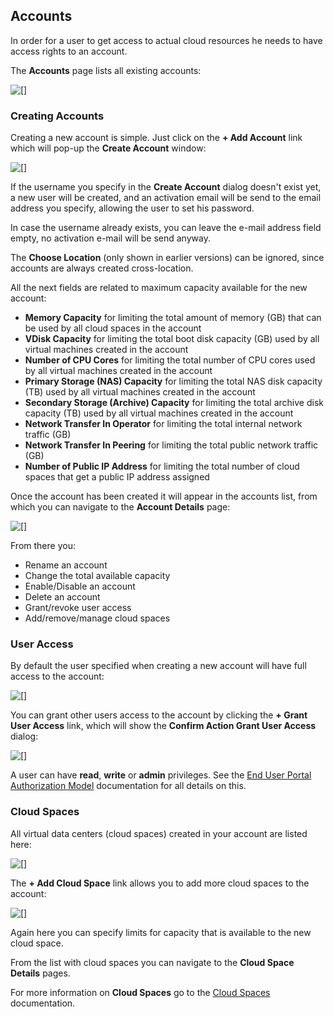 ## Accounts

In order for a user to get access to actual cloud resources he needs to have access rights to an account.

The **Accounts** page lists all existing accounts:

![[]](Accounts.png)


### Creating Accounts

Creating a new account is simple. Just click on the **+ Add Account** link which will pop-up the **Create Account** window:

![[]](CreateAccount.png)

If the username you specify in the **Create Account** dialog doesn't exist yet, a new user will be created, and an activation email will be send to the email address you specify, allowing the user to set his password.

In case the username already exists, you can leave the e-mail address field empty, no activation e-mail will be send anyway.

The **Choose Location** (only shown in earlier versions) can be ignored, since accounts are always created cross-location.

All the next fields are related to maximum capacity available for the new account:

- **Memory Capacity** for limiting the total amount of memory (GB) that can be used by all cloud spaces in the account
- **VDisk Capacity** for limiting the total boot disk capacity (GB) used by all virtual machines created in the account
- **Number of CPU Cores** for limiting the total number of CPU cores used by all virtual machines created in the account
- **Primary Storage (NAS) Capacity** for limiting the total NAS disk capacity (TB) used by all virtual machines created in the account
- **Secondary Storage (Archive) Capacity** for limiting the total archive disk capacity (TB) used by all virtual machines created in the account
- **Network Transfer In Operator** for limiting the total internal network traffic (GB)
- **Network Transfer In Peering** for limiting the total public network traffic (GB)
- **Number of Public IP Address** for limiting the total number of cloud spaces that get a public IP address assigned

Once the account has been created it will appear in the accounts list, from which you can navigate to the **Account Details** page:

![[]](AccountDetails.png)

From there you:
- Rename an account
- Change the total available capacity
- Enable/Disable an account
- Delete an account
- Grant/revoke user access
- Add/remove/manage cloud spaces


### User Access

By default the user specified when creating a new account will have full access to the account:

![[]](GrantUserAccess.png)

You can grant other users access to the account by clicking the **+ Grant User Access** link, which will show the **Confirm Action Grant User Access** dialog:

![[]](ConfirmActionGrantUserAccess.png)

A user can have **read**, **write** or **admin** privileges. See the [End User Portal Authorization Model](../../EndUserPortal/Authorization/AuthorizationModel.md) documentation for all details on this.


### Cloud Spaces

All virtual data centers (cloud spaces) created in your account are listed here:

![[]](CloudSpaces.png)

The **+ Add Cloud Space** link allows you to add more cloud spaces to the account:

![[]](AddCloudSpace.png)

Again here you can specify limits for capacity that is available to the new cloud space.

From the list with cloud spaces you can navigate to the **Cloud Space Details** pages.

For more information on **Cloud Spaces** go to the [Cloud Spaces](../CloudSpaces/CloudSpaces.md) documentation.
